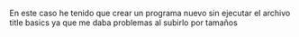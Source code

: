 En este caso he tenido que crear un programa nuevo sin ejecutar el archivo title basics ya que me daba problemas al subirlo por tamaños
